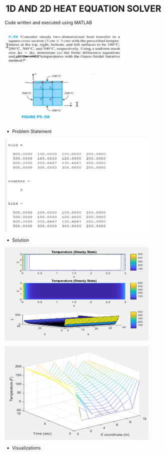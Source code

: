 <div align="center">

  <h1 align="center">1D AND 2D HEAT EQUATION SOLVER</h1>

</div>

Code written and executed using MATLAB

<p align="left">
  <img width="460" height="300" src="images/pien2.png">
</p>

* Problem Statement

<p align="left">
  <img width="460" height="300" src="images/pien1.png">
</p>

* Solution

<p align="left">
  <img width="460" height="300" src="images/pien.png">
</p>

<p align="left">
  <img width="460" height="300" src="images/pienpien.png">
</p>

* Visualizations